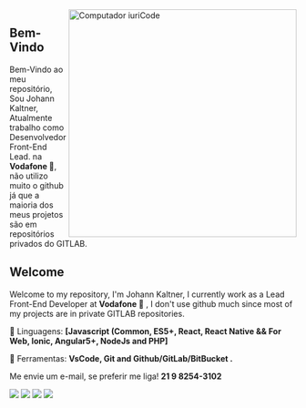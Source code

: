 <img src="https://camo.githubusercontent.com/48d099290b4cb2d7937bcd96e8497cf1845b54a810a6432c70cf944b60b40c77/68747470733a2f2f7261776769742e636f6d2f676f72616e67616a69632f72656163742d69636f6e732f6d61737465722f72656163742d69636f6e732e737667" min-width="400px" max-width="400px" width="400px" align="right" alt="Computador iuriCode">

<p align="left"> 

## Bem-Vindo
Bem-Vindo ao meu repositório, Sou Johann Kaltner, Atualmente trabalho como Desenvolvedor Front-End Lead. na <b>Vodafone 🔴</b>, não utilizo muito o github já que a maioria dos meus projetos são em repositórios privados do GITLAB.
 

## Welcome
Welcome to my repository, I'm Johann Kaltner, I currently work as a Lead Front-End Developer at <b>Vodafone 🔴</b> , I don't use github much since most of my projects are in private GITLAB repositories.
</p>

<p align="left">
  🦄 Linguagens: <strong>[Javascript (Common, ES5+, React, React Native && For Web, Ionic, Angular5+, NodeJs and PHP]</strong>
</p>

<p align="left">
  💼 Ferramentas: <strong>VsCode, Git and Github/GitLab/BitBucket  .</strong>
</p>

<p align="left">
Me envie um e-mail, se preferir me liga! <strong>21 9 8254-3102</strong></p>

<p align="left">
 <img src="https://img.shields.io/badge/Javascript-Developer%20Senior-yellow"/>

  <a href="#" alt="Gmail">
  <img src="https://img.shields.io/badge/-Gmail-FF0000?style=flat-square&labelColor=FF0000&logo=gmail&logoColor=white&link=johannkaltnerdev@gmail.com" /></a>

  <a href="#" alt="Linkedin">
  <img src="https://img.shields.io/badge/-Linkedin-0e76a8?style=flat-square&logo=Linkedin&logoColor=white&link=https://www.linkedin.com/in/johannkaltner/" /></a>

  <a href="#" alt="WhatsApp">
  <img src="https://img.shields.io/badge/-WhatsApp-25d366?style=flat-square&labelColor=25d366&logo=whatsapp&logoColor=white&link=https://api.whatsapp.com/send?phone=982543102"/></a>
 
</p>  


  

